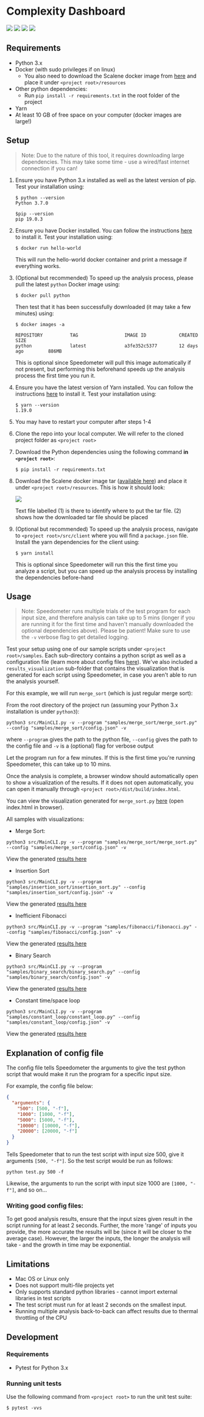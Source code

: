 # Complexity Dashboard

![](docs/images/summary.png)
![](docs/images/time-complexity.png)
![](docs/images/space-complexity.png)
![](docs/images/line-by-line.png)

## Requirements

- Python 3.x
- Docker (with sudo privileges if on linux)
  - You also need to download the Scalene docker image from [here](https://drive.google.com/file/d/11ToQiG0ONLSz_8-D3dS5OLkXvDHIZyJC/view?usp=sharing) and place it under `<project root>/resources`
- Other python dependencies:
  - Run `pip install -r requirements.txt` in the root folder of the project
- Yarn
- At least 10 GB of free space on your computer (docker images are large!)

## Setup

> Note: Due to the nature of this tool, it requires downloading large dependencies. This may take some time - use a wired/fast internet connection if you can!

1. Ensure you have Python 3.x installed as well as the latest version of pip. Test your installation using:

   ```shell
   $ python --version
   Python 3.7.0

   $pip --version
   pip 19.0.3
   ```

2. Ensure you have Docker installed. You can follow the instructions [here](https://docs.docker.com/get-docker/) to install it. Test your installation using:

   ```shell
   $ docker run hello-world
   ```

   This will run the hello-world docker container and print a message if everything works.

3. (Optional but recommended) To speed up the analysis process, please pull the latest `python` Docker image using:

   ```shell
   $ docker pull python
   ```

   Then test that it has been successfully downloaded (it may take a few minutes) using:

   ```shell
   $ docker images -a

   REPOSITORY          TAG                 IMAGE ID            CREATED             SIZE
   python              latest              a3fe352c5377        12 days ago         886MB
   ```

   This is optional since Speedometer will pull this image automatically if not present, but performing this beforehand speeds up the analysis process the first time you run it.

4. Ensure you have the latest version of Yarn installed. You can follow the instructions [here](https://classic.yarnpkg.com/en/docs/getting-started) to install it. Test your installation using:

   ```shell
   $ yarn --version
   1.19.0
   ```

5. You may have to restart your computer after steps 1-4

6. Clone the repo into your local computer. We will refer to the cloned project folder as `<project root>`
7. Download the Python dependencies using the following command **in `<project root>`**:

   ```shell
   $ pip install -r requirements.txt
   ```

8. Download the Scalene docker image tar ([available here](https://drive.google.com/file/d/11ToQiG0ONLSz_8-D3dS5OLkXvDHIZyJC/view?usp=sharing)) and place it under `<project root>/resources`. This is how it should look:

   ![](docs/images/scalene_tar_location.jpg)

   Text file labelled (1) is there to identify where to put the tar file.
   (2) shows how the downloaded tar file should be placed

9. (Optional but recommended) To speed up the analysis process, navigate to `<project root>/src/client` where you will find a `package.json` file. Install the yarn dependencies for the client using:

   ```shell
   $ yarn install
   ```

   This is optional since Speedometer will run this the first time you analyze a script, but you can speed up the analysis process by installing the dependencies before-hand

## Usage

> Note: Speedometer runs multiple trials of the test program for each input size, and therefore analysis can take up to 5 mins (longer if you are running it for the first time and haven't manually downloaded the optional dependencies above). Please be patient! Make sure to use the `-v` verbose flag to get detailed logging.

Test your setup using one of our sample scripts under `<project root>/samples`. Each sub-directory contains a python script as well as a configuration file (learn more about config files [here](#explanation-of-config-file)). We've also included a `results_visualization` sub-folder that contains the visualization that is generated for each script using Speedometer, in case you aren't able to run the analysis yourself.

For this example, we will run `merge_sort` (which is just regular merge sort):

From the root directory of the project run (assuming your Python 3.x installation is under `python3`):

```shell
python3 src/MainCLI.py -v --program "samples/merge_sort/merge_sort.py" --config "samples/merge_sort/config.json" -v
```

where `--program` gives the path to the python file, `--config` gives the path to the config file and `-v` is a (optional) flag for verbose output

Let the program run for a few minutes. If this is the first time you're running Speedometer, this can take up to 10 mins.

Once the analysis is complete, a browser window should automatically open to show a visualization of the results. If it does not open automatically, you can open it manually through `<project root>/dist/build/index.html`.

You can view the visualization generated for `merge_sort.py` [here](samples/merge_sort/results_visualization) (open index.html in browser).

All samples with visualizations:

- Merge Sort:

```shell
python3 src/MainCLI.py -v --program "samples/merge_sort/merge_sort.py" --config "samples/merge_sort/config.json" -v
```

View the generated [results here](samples/merge_sort/results_visualization)

- Insertion Sort

```shell
python3 src/MainCLI.py -v --program "samples/insertion_sort/insertion_sort.py" --config "samples/insertion_sort/config.json" -v
```

View the generated [results here](samples/insertion_sort/results_visualization)

- Inefficient Fibonacci

```shell
python3 src/MainCLI.py -v --program "samples/fibonacci/fibonacci.py" --config "samples/fibonacci/config.json" -v
```

View the generated [results here](samples/fibonacci/results_visualization)

- Binary Search

```shell
python3 src/MainCLI.py -v --program "samples/binary_search/binary_search.py" --config "samples/binary_search/config.json" -v
```

View the generated [results here](samples/binary_search/results_visualization)

- Constant time/space loop

```shell
python3 src/MainCLI.py -v --program "samples/constant_loop/constant_loop.py" --config "samples/constant_loop/config.json" -v
```

View the generated [results here](samples/constant_loop/results_visualization)

## Explanation of config file

The config file tells Speedometer the arguments to give the test python script that would make it run the program for a specific input size.

For example, the config file below:

```json
{
  "arguments": {
    "500": [500, "-f"],
    "1000": [1000, "-f"],
    "5000": [5000, "-f"],
    "10000": [10000, "-f"],
    "20000": [20000, "-f"]
  }
}
```

Tells Speedometer that to run the test script with input size 500, give it arguments `[500, "-f"]`. So the test script would be run as follows:

```shell
python test.py 500 -f
```

Likewise, the arguments to run the script with input size 1000 are `[1000, "-f"]`, and so on...

### Writing good config files:

To get good analysis results, ensure that the input sizes given result in the script running for at least 2 seconds. Further, the more 'range' of inputs you provide, the more accurate the results will be (since it will be closer to the average case). However, the larger the inputs, the longer the analysis will take - and the growth in time may be exponential.

## Limitations

- Mac OS or Linux only
- Does not support multi-file projects yet
- Only supports standard python libraries - cannot import external libraries in test scripts
- The test script must run for at least 2 seconds on the smallest input.
- Running multiple analysis back-to-back can affect results due to thermal throttling of the CPU

## Development

### Requirements

- Pytest for Python 3.x

### Running unit tests

Use the following command from `<project root>` to run the unit test suite:

```shell
$ pytest -vvs
```
